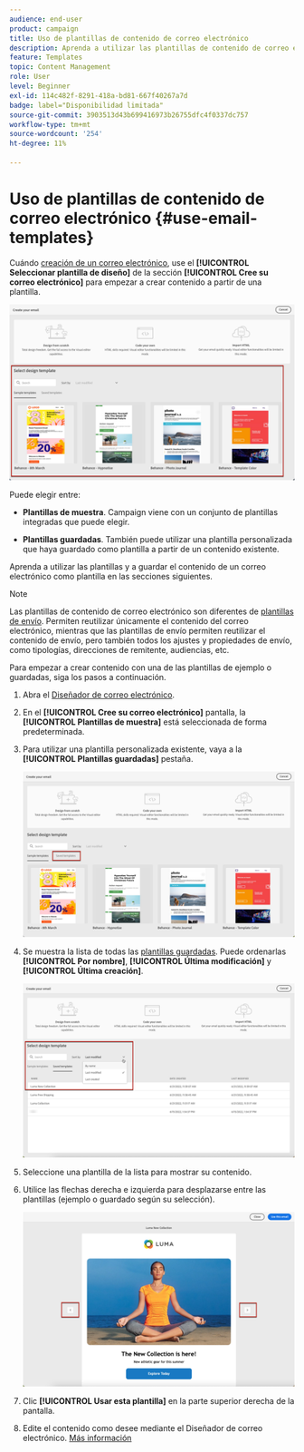 ```yaml
---
audience: end-user
product: campaign
title: Uso de plantillas de contenido de correo electrónico
description: Aprenda a utilizar las plantillas de contenido de correo electrónico en Adobe Campaign
feature: Templates
topic: Content Management
role: User
level: Beginner
exl-id: 114c482f-8291-418a-bd81-667f40267a7d
badge: label="Disponibilidad limitada"
source-git-commit: 3903513d43b699416973b26755dfc4f0337dc757
workflow-type: tm+mt
source-wordcount: '254'
ht-degree: 11%

---
```


# Uso de plantillas de contenido de correo electrónico {#use-email-templates}

Cuándo [creación de un correo electrónico](../email/create-email.md), use el **[!UICONTROL Seleccionar plantilla de diseño]** de la sección **[!UICONTROL Cree su correo electrónico]** para empezar a crear contenido a partir de una plantilla.

![](assets/email_designer-templates.png)

Puede elegir entre:

* **Plantillas de muestra**. Campaign viene con un conjunto de plantillas integradas que puede elegir.

* **Plantillas guardadas**. También puede utilizar una plantilla personalizada que haya guardado como plantilla a partir de un contenido existente.

Aprenda a utilizar las plantillas y a guardar el contenido de un correo electrónico como plantilla en las secciones siguientes.

>[!NOTE]
>
>Las plantillas de contenido de correo electrónico son diferentes de [plantillas de envío](../msg/delivery-template.md). Permiten reutilizar únicamente el contenido del correo electrónico, mientras que las plantillas de envío permiten reutilizar el contenido de envío, pero también todos los ajustes y propiedades de envío, como tipologías, direcciones de remitente, audiencias, etc.

Para empezar a crear contenido con una de las plantillas de ejemplo o guardadas, siga los pasos a continuación.

1. Abra el [Diseñador de correo electrónico](create-email-content.md).

1. En el **[!UICONTROL Cree su correo electrónico]** pantalla, la **[!UICONTROL Plantillas de muestra]** está seleccionada de forma predeterminada.

1. Para utilizar una plantilla personalizada existente, vaya a la **[!UICONTROL Plantillas guardadas]** pestaña.

   ![](assets/email_designer-saved-templates-tab.png)

1. Se muestra la lista de todas las [plantillas guardadas](#save-as-template). Puede ordenarlas **[!UICONTROL Por nombre]**, **[!UICONTROL Última modificación]** y **[!UICONTROL Última creación]**.

   ![](assets/email_designer-saved-templates.png)

1. Seleccione una plantilla de la lista para mostrar su contenido.

1. Utilice las flechas derecha e izquierda para desplazarse entre las plantillas (ejemplo o guardado según su selección).

   ![](assets/email_designer-saved-templates-navigate.png)

1. Clic **[!UICONTROL Usar esta plantilla]** en la parte superior derecha de la pantalla.

1. Edite el contenido como desee mediante el Diseñador de correo electrónico. [Más información](create-email-content.md)

